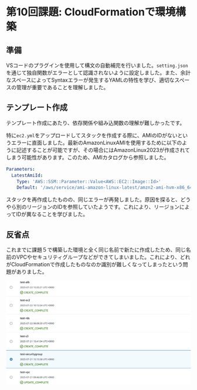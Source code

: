 # 第10回課題: CloudFormationで環境構築

## 準備

VSコードのプラグインを使用して構文の自動補完を行いました。`setting.json`を通じて独自関数がエラーとして認識されないように設定しました。また、余計なスペースによってSyntaxエラーが発生するYAMLの特性を学び、適切なスペースの管理が重要であることを理解しました。

## テンプレート作成

テンプレート作成にあたり、依存関係や組み込関数の理解が難しかったです。

特に`ec2.yml`をアップロードしてスタックを作成する際に、AMIのIDがないというエラーに直面しました。最新のAmazonLinuxAMIを使用するために以下のように記述することが可能ですが、その場合にはAmazonLinux2023が作成されてしまう可能性があります。このため、AMIカタログから参照しました。

```yaml
Parameters:
  LatestAmiId:
    Type: 'AWS::SSM::Parameter::Value<AWS::EC2::Image::Id>'
    Default: '/aws/service/ami-amazon-linux-latest/amzn2-ami-hvm-x86_64-gp2'
```


スタックを再作成したものの、同じエラーが再発しました。原因を探ると、どうやら別のリージョンのIDを参照していたようです。これにより、リージョンによってIDが異なることを学びました。

## 反省点

これまでに課題５で構築した環境と全く同じ名前で新たに作成したため、同じ名前のVPCやセキュリティグループなどができてしまいました。これにより、どれがCloudFormationで作成したものなのか識別が難しくなってしまったという問題がありました。

![stack作成CREATE_COMPLETE](images/stack.png)
